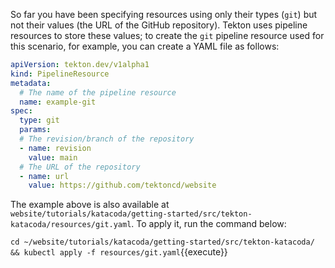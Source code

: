 So far you have been specifying resources using only their
types (`git`) but not their values (the URL of the GitHub
repository). Tekton uses pipeline resources to
store these values; to create the `git` pipeline resource used for this
scenario, for example, you can create a YAML file as follows:

```yaml
apiVersion: tekton.dev/v1alpha1
kind: PipelineResource
metadata:
  # The name of the pipeline resource
  name: example-git
spec:
  type: git
  params:
  # The revision/branch of the repository
  - name: revision
    value: main
  # The URL of the repository
  - name: url
    value: https://github.com/tektoncd/website
```

The example above is also available at
`website/tutorials/katacoda/getting-started/src/tekton-katacoda/resources/git.yaml`. To
apply it, run the command below:

`cd ~/website/tutorials/katacoda/getting-started/src/tekton-katacoda/ && kubectl apply -f resources/git.yaml`{{execute}}
